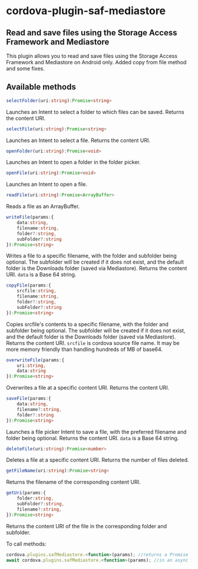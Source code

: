 # cordova-plugin-saf-mediastore

## Read and save files using the Storage Access Framework and Mediastore

This plugin allows you to read and save files using the Storage Access Framework and Mediastore on Android only. Added copy from file method and some fixes.

## Available methods

```typescript
selectFolder(uri:string):Promise<string>
```
Launches an Intent to select a folder to which files can be saved. Returns the content URI.

```typescript
selectFile(uri:string):Promise<string>
```
Launches an Intent to select a file. Returns the content URI.

```typescript
openFolder(uri:string):Promise<void>
```
Launches an Intent to open a folder in the folder picker.

```typescript
openFile(uri:string):Promise<void>
```
Launches an Intent to open a file.

```typescript
readFile(uri:string):Promise<ArrayBuffer>
```
Reads a file as an ArrayBuffer.

```typescript
writeFile(params:{
	data:string,
	filename:string,
	folder?:string,
	subFolder?:string
}):Promise<string>
```
Writes a file to a specific filename, with the folder and subfolder being optional. The subfolder will be created if it does not exist, and the default folder is the Downloads folder (saved via Mediastore). Returns the content URI. ```data``` is a Base 64 string.

```typescript
copyFile(params:{
	srcfile:string,
	filename:string,
	folder?:string,
	subFolder?:string
}):Promise<string>
```
Copies srcfile's contents to a specific filename, with the folder and subfolder being optional. The subfolder will be created if it does not exist, and the default folder is the Downloads folder (saved via Mediastore). Returns the content URI. ```srcfile``` is cordova source file name. It may be more memory friendly than handling hundreds of MB of base64.

```typescript
overwriteFile(params:{
    uri:string,
    data:string
}):Promise<string>
```
Overwrites a file at a specific content URI. Returns the content URI.

```typescript
saveFile(params:{
	data:string,
	filename?:string,
	folder?:string
}):Promise<string>
```
Launches a file picker Intent to save a file, with the preferred filename and folder being optional. Returns the content URI. ```data``` is a Base 64 string.

```typescript
deleteFile(uri:string):Promise<number>
```
Deletes a file at a specific content URI. Returns the number of files deleted.

```typescript
getFileName(uri:string):Promise<string>
```
Returns the filename of the corresponding content URI.

```typescript
getUri(params:{
    folder:string,
    subFolder?:string,
    filename?:string,
}):Promise<string>
```
Returns the content URI of the file in the corresponding folder and subfolder.

To call methods:
```typescript
cordova.plugins.safMediastore.<function>(params); //returns a Promise
await cordova.plugins.safMediastore.<function>(params); //in an async function
```
